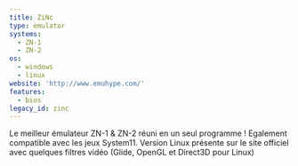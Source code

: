 ```yaml
---
title: ZiNc
type: emulator
systems:
  - ZN-1
  - ZN-2
os:
  - windows
  - linux
website: 'http://www.emuhype.com/'
features:
  - bios
legacy_id: zinc
---
```

Le meilleur émulateur ZN-1 & ZN-2 réuni en un seul programme ! Egalement compatible avec les jeux System11. Version Linux présente sur le site officiel avec quelques filtres vidéo (Glide, OpenGL et Direct3D pour Linux)
